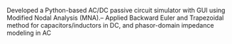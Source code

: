 Developed a Python-based AC/DC passive circuit simulator with GUI using Modified Nodal Analysis (MNA).– Applied Backward Euler and Trapezoidal method for capacitors/inductors in DC, and phasor-domain impedance
 modeling in AC
